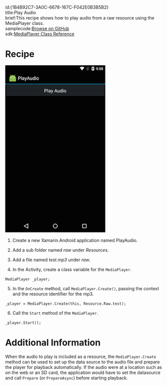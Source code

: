 id:{1B4B92C7-3A0C-6678-167C-F042E0B3B5B2}  
title:Play Audio  
brief:This recipe shows how to play audio from a raw resource using the MediaPlayer class.  
samplecode:[Browse on GitHub](https://github.com/xamarin/recipes/tree/master/android/media/audio/play_audio)  
sdk:[MediaPlayer Class Reference](http://developer.android.com/reference/android/media/MediaPlayer.html)  

<a name="Recipe" class="injected"></a>

# Recipe

 [ ![](Images/playaudio.png)](Images/playaudio.png)

1. Create a new Xamarin.Android application named PlayAudio.

2. Add a sub folder named *raw*
under *Resources*.

3. Add a file named *test.mp3* under *raw*.

4. In the Activity, create a class variable for the `MediaPlayer`.

```
MediaPlayer _player;
```

<ol start="5">
  <li>In the <code>OnCreate</code> method, call <code>MediaPlayer.Create()</code>, passing the context and the resource identifier for the mp3.</li>
</ol>

```
_player = MediaPlayer.Create(this, Resource.Raw.test);
```

<ol start="6">
  <li>Call the <code>Start</code> method of the <code>MediaPlayer</code>.</li>
</ol>

```
_player.Start();
```

 <a name="Additional_Information" class="injected"></a>


# Additional Information

When the audio to play is included as a resource, the `MediaPlayer.Create` method can be used to set up the data source to
the audio file and prepare the player for playback automatically. If the audio
were at a location such as on the web or an SD card, the application would have
to set the datasource and call `Prepare` (or `PrepareAsync`) before starting playback.
